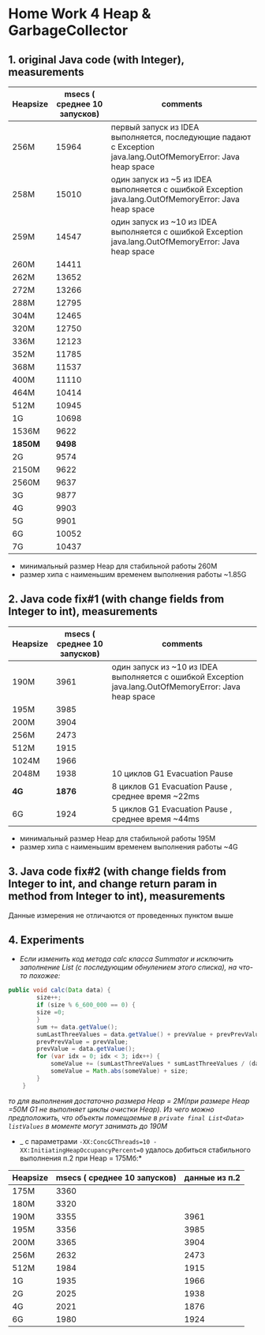 # Home Work 4  Heap & GarbageCollector

## 1. original Java code (with Integer), measurements

| Heapsize  | msecs ( среднее 10 запусков) | comments |
|-----------|------------------------------|---|
| 256M      | 15964                        | первый запуск из IDEA  выполняется, последующие падают с Exception java.lang.OutOfMemoryError: Java heap space |
| 258M      | 15010                        | один запуск из ~5 из  IDEA  выполняется с ошибкой Exception java.lang.OutOfMemoryError: Java heap space|
| 259M      | 14547                        | один запуск из ~10 из  IDEA  выполняется с ошибкой Exception java.lang.OutOfMemoryError: Java heap space|
| 260M      | 14411                        | |
| 262M      | 13652                        | |
| 272M      | 13266                        | |
| 288M      | 12795                        | |
| 304M      | 12465                        | |
| 320M      | 12750                        | |
| 336M      | 12123                        | |
| 352M      | 11785                        | |
| 368M      | 11537                        | |
| 400M      | 11110                        | |
| 464M      | 10414                        | |
| 512M      | 10945                        | |
| 1G        | 10698                        | |
| 1536M     | 9622                         | |
| **1850M** | **9498**                     | |
| 2G        | 9574                         | |
| 2150M     | 9622                         | |
| 2560M     | 9637                         | |
| 3G        | 9877                         | |
| 4G        | 9903                         | |
| 5G        | 9901                         | |
| 6G        | 10052                        | |
| 7G        | 10437                        | |

* минимальный размер Heap для стабильной работы 260М  
* размер хипа с наименьшим временем выполнения работы ~1.85G


##  2. Java code fix#1 (with change fields from Integer to int), measurements
| Heapsize | msecs ( среднее 10 запусков) | comments |
|---|---|---|
| 190M | 3961 |один запуск из ~10 из  IDEA  выполняется с ошибкой Exception java.lang.OutOfMemoryError: Java heap space|  
| 195M | 3985 | |
| 200M | 3904 | 
| 256M | 2473 | |
| 512M | 1915 | |
| 1024M | 1966 | |
| 2048M | 1938 |  10 циклов G1 Evacuation Pause|
| **4G** | **1876** | 8 циклов G1 Evacuation Pause , среднее время ~22ms|
| 6G | 1924 | 5 циклов G1 Evacuation Pause , среднее время ~44ms  |

* минимальный размер Heap для стабильной работы 195М  
* размер хипа с наименьшим временем выполнения работы ~4G

## 3. Java code fix#2 (with change fields from Integer to int, and change return param in method from Integer to int), measurements

Данные измерения не отличаются от проведенных пунктом выше
   

## 4. Experiments

* _Если изменить код  метода calc класса Summator и исключить заполнение List (c последующим обнулением этого списка),
 на что-то похожее:_ 
 
```java
public void calc(Data data) {  
        size++;  
        if (size % 6_600_000 == 0) {
		size =0;
		}
        sum += data.getValue();
        sumLastThreeValues = data.getValue() + prevValue + prevPrevValue;
        prevPrevValue = prevValue;
        prevValue = data.getValue();
        for (var idx = 0; idx < 3; idx++) {
            someValue += (sumLastThreeValues * sumLastThreeValues / (data.getValue() + 1) - sum);
            someValue = Math.abs(someValue) + size;
        }
    } 
```
 
_то для выполнения достаточно размера Heap = 2M(при размере Heap =50M G1 не выполняет циклы очистки Heap).
Из чего можно предположить, что объекты помещаемые в `private final List<Data> listValues` в моменте могут занимать до 190М_

* _ с параметрами `-XX:ConcGCThreads=10 -XX:InitiatingHeapOccupancyPercent=0` удалось добиться  стабильного выполнения п.2 при Heap = 175Mб:*

| Heapsize | msecs ( среднее 10 запусков) | данные из п.2 |
|---|---|---|
| 175M | 3360 ||
| 180M | 3320 ||
| 190M | 3355 | 3961 |
| 195M | 3356 | 3985 |
| 200M | 3365 | 3904 |
| 256M | 2632 | 2473 |
| 512M | 1984 | 1915 |
| 1G | 1935 | 1966 | 
| 2G | 2025 | 1938 |
| 4G | 2021 |  1876 |
| 6G | 1980 |  1924 | 


